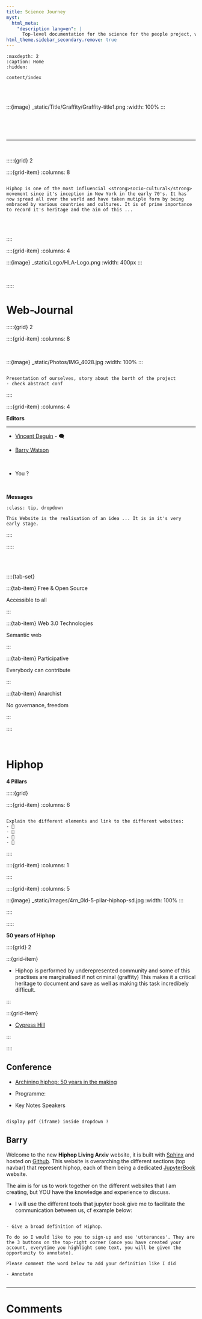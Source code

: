 ```yaml
---
title: Science Journey
myst:
  html_meta:
    "description lang=en": |
      Top-level documentation for the science for the people project, with links to the rest of the site..
html_theme.sidebar_secondary.remove: true
---
```


```{toctree}
:maxdepth: 2
:caption: Home
:hidden:

content/index
```

<!--Start of Tawk.to Script-->
<script type="text/javascript">
var Tawk_API=Tawk_API||{}, Tawk_LoadStart=new Date();
(function(){
var s1=document.createElement("script"),s0=document.getElementsByTagName("script")[0];
s1.async=true;
s1.src='https://embed.tawk.to/63da4028c2f1ac1e2030c5e3/1go68l7fv';
s1.charset='UTF-8';
s1.setAttribute('crossorigin','*');
s0.parentNode.insertBefore(s1,s0);
})();
</script>
<!--End of Tawk.to Script-->


<br>
<br>

:::{image} _static/Title/Graffity/Graffity-title1.png
:width: 100%
:::

<br>
<br>
<br>

***

<br>

:::::{grid} 2

::::{grid-item}
:columns: 8

```{epigraph}

Hiphop is one of the most influencial <strong>socio-cultural</strong> movement since it's inception in New York in the early 70's. It has now spread all over the world and have taken mutiple form by being embraced by various countries and cultures. It is of prime importance to record it's heritage and the aim of this ...

```   



<br>
<br>



::::


::::{grid-item}
:columns: 4

:::{image} _static/Logo/HLA-Logo.png
:width: 400px
:::

<br>


:::::



# **Web-Journal** 



:::::{grid} 2

::::{grid-item}
:columns: 8

<br>

:::{image} _static/Photos/IMG_4028.jpg
:width: 100%
:::

```{note}

Presentation of ourselves, story about the borth of the project
- check abstract conf

```
    

::::


::::{grid-item}
:columns: 4



<div id="colour">

<p class="emphase2">   
<strong>Editors </strong> 
</p> 

***
    
- [Vincent Deguin](https://deugz.github.io/nb-profile/_build/html/intro.html) - <span class="hovertext" data-hover="I am trying to experiment how we can create meaningfull connections via the internet "> 🗨 </span>
  
- [Barry Watson](https://www.breaktothebeat.com/)
    
<br>
    
- <span class="hovertext" data-hover="Yes, you can participate, regardless of how much you want to be involved "> You ?  </span> 

</div>

<br>

<p class="emphase">   
<strong>Messages </strong> 
</p>


```{admonition} In progress
:class: tip, dropdown

This Website is the realisation of an idea ... It is in it's very early stage.

```



::::

:::::






<br>
<br>

::::{tab-set}  

:::{tab-item} Free & Open Source

Accessible to all

:::


:::{tab-item} Web 3.0 Technologies

Semantic web

:::    
    
:::{tab-item} Participative

Everybody can contribute
    
:::
    
    
:::{tab-item} Anarchist

No governance, freedom
    
:::
    
    
:::: 

<br>





# Hiphop


<p class="emphase2">   
<strong>4 Pillars </strong> 
</p> 


:::::{grid} 

::::{grid-item}
:columns: 6

```{note}

Explain the different elements and link to the different websites:
- 💽
- 🎤
- 🤸
- 🎨

```

::::

::::{grid-item}
:columns: 1


::::

::::{grid-item}
:columns: 5

:::{image} _static/Images/4rn_0ld-5-pilar-hiphop-sd.jpg
:width: 100%
:::

::::

:::::



<p class="_static/Logo/HLA-Logo.pngemphase2"><strong>50 years of Hiphop</strong></p>


::::{grid} 2

:::{grid-item}

- Hiphop is performed by underepresented community and some of this practises are marginalised if not criminal (graffity)
This makes it a critical heritage to document and save as well as making this task incredibely difficult.      


:::

:::{grid-item}

- [Cypress Hill](https://youtu.be/tUApO77uUUk?si=XUekOa9BVA9g82Xa)


:::

::::

## Conference

- [Archining hiphop: 50 years in the making](https://www.open.edu/openlearncreate/course/index.php?categoryid=797)

- Programme:

- Key Notes Speakers

```{note}

display pdf (iframe) inside dropdown ?

```





## Barry

Welcome to the new **Hiphop Living Arxiv** website, it is built with [Sphinx]() and hosted on [Github](). This website is overarching the different sections (top navbar) that represent hiphop, each of them being a dedicated [JupyterBook]() website. 

The aim is for us to work together on the different websites that I am creating, but YOU have the knowledge and experience to discuss.

- I will use the different tools that jupyter book give me to facilitate the communication between us, cf example below:
 


```{admonition} To Do (*by Barry*)

- Give a broad definition of Hiphop. 

To do so I would like to you to sign-up and use 'utterances'. They are the 3 buttons on the top-right corner (once you have created your account, everytime you highlight some text, you will be given the opportunity to annotate).

Please comment the word below to add your definition like I did

- Annotate


```






***



# Comments

<br>

<script src="https://utteranc.es/client.js"
        repo="Deugz/sp-Hiphop_Journey"
        issue-term="pathname"
        theme="github-light"
        crossorigin="anonymous"
        async>
</script>



